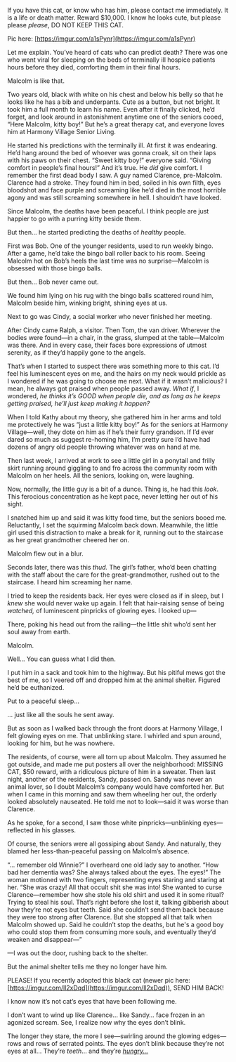 If you have this cat, or know who has him, please contact me immediately. It is a life or death matter. Reward $10,000. I know he looks cute, but please please *please*, DO NOT KEEP THIS CAT.

Pic here: [https://imgur.com/a1sPynr](https://imgur.com/a1sPynr)

Let me explain. You’ve heard of cats who can predict death? There was one who went viral for sleeping on the beds of terminally ill hospice patients hours before they died, comforting them in their final hours.

Malcolm is like that.

Two years old, black with white on his chest and below his belly so that he looks like he has a bib and underpants. Cute as a button, but not bright. It took him a full month to learn his name. Even after it finally clicked, he’d forget, and look around in astonishment anytime one of the seniors cooed, “Here Malcolm, kitty boy!” But he’s a great therapy cat, and everyone loves him at Harmony Village Senior Living.

He started his predictions with the terminally ill. At first it was endearing. He’d hang around the bed of whoever was gonna croak, sit on their laps with his paws on their chest. “Sweet kitty boy!” everyone said. “Giving comfort in people’s final hours!” And it’s true. He *did* give comfort. I remember the first dead body I saw. A guy named Clarence, pre-Malcolm. Clarence had a stroke. They found him in bed, soiled in his own filth, eyes bloodshot and face purple and screaming like he’d died in the most horrible agony and was still screaming somewhere in hell. I shouldn’t have looked.

Since Malcolm, the deaths have been peaceful. I think people are just happier to go with a purring kitty beside them.

But then… he started predicting the deaths of *healthy* people.

First was Bob. One of the younger residents, used to run weekly bingo. After a game, he’d take the bingo ball roller back to his room. Seeing Malcolm hot on Bob’s heels the last time was no surprise—Malcolm is obsessed with those bingo balls.

But then… Bob never came out.

We found him lying on his rug with the bingo balls scattered round him, Malcolm beside him, winking bright, shining eyes at us.

Next to go was Cindy, a social worker who never finished her meeting.

After Cindy came Ralph, a visitor. Then Tom, the van driver. Wherever the bodies were found—in a chair, in the grass, slumped at the table—Malcolm was there. And in every case, their faces bore expressions of utmost serenity, as if they’d happily gone to the angels.

That’s when I started to suspect there was something more to this cat. I’d feel his luminescent eyes on me, and the hairs on my neck would prickle as I wondered if he was going to choose me next. What if it wasn’t malicious? I mean, he always got praised when people passed away. *What if*, I wondered, *he thinks it’s GOOD when people die, and as long as he keeps getting praised, he’ll just keep making it happen?*

When I told Kathy about my theory, she gathered him in her arms and told me protectively he was “just a little kitty boy!” As for the seniors at Harmony Village—well, they dote on him as if he’s their furry grandson. If I’d ever dared so much as suggest re-homing him, I’m pretty sure I’d have had dozens of angry old people throwing whatever was on hand at me.

Then last week, I arrived at work to see a little girl in a ponytail and frilly skirt running around giggling to and fro across the community room with Malcolm on her heels. All the seniors, looking on, were laughing.

Now, normally, the little guy is a bit of a dunce. Thing is, he had this *look*. This ferocious concentration as he kept pace, never letting her out of his sight.

I snatched him up and said it was kitty food time, but the seniors booed me. Reluctantly, I set the squirming Malcolm back down. Meanwhile, the little girl used this distraction to make a break for it, running out to the staircase as her great grandmother cheered her on.

Malcolm flew out in a blur.

Seconds later, there was this *thud.* The girl’s father, who’d been chatting with the staff about the care for the great-grandmother, rushed out to the staircase. I heard him screaming her name.

I tried to keep the residents back. Her eyes were closed as if in sleep, but I *knew* she would never wake up again. I felt that hair-raising sense of being *watched,* of luminescent pinpricks of glowing eyes. I looked up—

There, poking his head out from the railing—the little shit who’d sent her soul away from earth.

Malcolm.

Well... You can guess what I did then.

I put him in a sack and took him to the highway. But his pitiful mews got the best of me, so I veered off and dropped him at the animal shelter. Figured he’d be euthanized.

Put to a peaceful sleep…

… just like all the souls he sent away.

But as soon as I walked back through the front doors at Harmony Village, I felt glowing eyes on me. That unblinking stare. I whirled and spun around, looking for him, but he was nowhere.

The residents, of course, were all torn up about Malcolm. They assumed he got outside, and made me put posters all over the neighborhood: MISSING CAT, $50 reward, with a ridiculous picture of him in a sweater. Then last night, another of the residents, Sandy, passed on. Sandy was never an animal lover, so I doubt Malcolm’s company would have comforted her. But when I came in this morning and saw them wheeling her out, the orderly looked absolutely nauseated. He told me not to look—said it was worse than Clarence.

As he spoke, for a second, I saw those white pinpricks—unblinking eyes—reflected in his glasses.

Of course, the seniors were all gossiping about Sandy. And naturally, they blamed her less-than-peaceful passing on Malcolm’s absence.

“… remember old Winnie?” I overheard one old lady say to another. “How bad her dementia was? She always talked about the eyes. The eyes!” The woman motioned with two fingers, representing eyes staring and staring at her. “She was crazy! All that occult shit she was into! She wanted to curse Clarence—remember how she stole his old shirt and used it in some ritual? Trying to steal his soul. That’s right before she lost it, talking gibberish about how they’re not eyes but teeth. Said she couldn’t send them back because they were too strong after Clarence. But she stopped all that talk when Malcolm showed up. Said he couldn’t stop the deaths, but he's a good boy who could stop them from consuming more souls, and eventually they’d weaken and disappear—”

—I was out the door, rushing back to the shelter.

But the animal shelter tells me they no longer have him.

PLEASE! If you recently adopted this black cat (newer pic here: [https://imgur.com/ll2xDqd](https://imgur.com/ll2xDqd)), SEND HIM BACK!

I know now it’s not cat’s eyes that have been following me.

I don’t want to wind up like Clarence… like Sandy… face frozen in an agonized scream. See, I realize now why the eyes don’t blink.

The longer they stare, the more I see—swirling around the glowing edges—rows and rows of serrated points. The eyes don’t blink because they’re not eyes at all… They’re *teeth*… and they’re [*hungry…*](https://www.reddit.com/r/QuincyLee/comments/11nxwz3/welcome_thanks_so_much_for_stopping_by/)